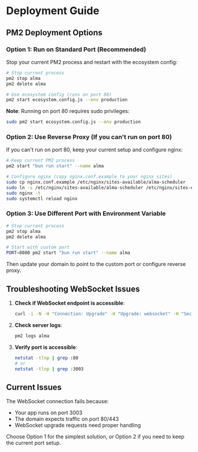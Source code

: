 # Deployment Guide

## PM2 Deployment Options

### Option 1: Run on Standard Port (Recommended)

Stop your current PM2 process and restart with the ecosystem config:

```bash
# Stop current process
pm2 stop alma
pm2 delete alma

# Use ecosystem config (runs on port 80)
pm2 start ecosystem.config.js --env production
```

**Note**: Running on port 80 requires sudo privileges:
```bash
sudo pm2 start ecosystem.config.js --env production
```

### Option 2: Use Reverse Proxy (If you can't run on port 80)

If you can't run on port 80, keep your current setup and configure nginx:

```bash
# Keep current PM2 process
pm2 start "bun run start" --name alma

# Configure nginx (copy nginx.conf.example to your nginx sites)
sudo cp nginx.conf.example /etc/nginx/sites-available/alma-scheduler
sudo ln -s /etc/nginx/sites-available/alma-scheduler /etc/nginx/sites-enabled/
sudo nginx -t
sudo systemctl reload nginx
```

### Option 3: Use Different Port with Environment Variable

```bash
# Stop current process
pm2 stop alma
pm2 delete alma

# Start with custom port
PORT=8080 pm2 start "bun run start" --name alma
```

Then update your domain to point to the custom port or configure reverse proxy.

## Troubleshooting WebSocket Issues

1. **Check if WebSocket endpoint is accessible**:
   ```bash
   curl -i -N -H "Connection: Upgrade" -H "Upgrade: websocket" -H "Sec-WebSocket-Version: 13" -H "Sec-WebSocket-Key: test" http://your-domain/ws
   ```

2. **Check server logs**:
   ```bash
   pm2 logs alma
   ```

3. **Verify port is accessible**:
   ```bash
   netstat -tlnp | grep :80
   # or
   netstat -tlnp | grep :3003
   ```

## Current Issues

The WebSocket connection fails because:
- Your app runs on port 3003
- The domain expects traffic on port 80/443
- WebSocket upgrade requests need proper handling

Choose Option 1 for the simplest solution, or Option 2 if you need to keep the current port setup.